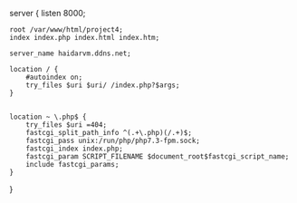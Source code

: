 server {
    listen 8000;

    root /var/www/html/project4;
    index index.php index.html index.htm;

    server_name haidarvm.ddns.net;
    
	location / {
        #autoindex on;
        try_files $uri $uri/ /index.php?$args;
    }


    location ~ \.php$ {
        try_files $uri =404;
        fastcgi_split_path_info ^(.+\.php)(/.+)$;
        fastcgi_pass unix:/run/php/php7.3-fpm.sock;
        fastcgi_index index.php;
        fastcgi_param SCRIPT_FILENAME $document_root$fastcgi_script_name;
        include fastcgi_params;
    }
}
